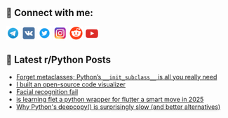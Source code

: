 ## 🔎 Connect with me:
[<img src="https://github.com/bullbesh/bullbesh/blob/main/images/Telegram.png" width="32" height="32" />](https://t.me/bullbesh)
[<img src="https://github.com/bullbesh/bullbesh/blob/main/images/VK.png" width="32" height="32" />](https://vk.com/bullbesh)
[<img src="https://github.com/bullbesh/bullbesh/blob/main/images/Twitter.png" width="32" height="32" />](https://twitter.com/bullbesh1)
[<img src="https://github.com/bullbesh/bullbesh/blob/main/images/Instagram.png" width="32" height="32" />](https://www.instagram.com/bullbesh)
[<img src="https://github.com/bullbesh/bullbesh/blob/main/images/Reddit.png" width="32" height="32" />](https://www.reddit.com/user/bullbesh)
[<img src="https://github.com/bullbesh/bullbesh/blob/main/images/YouTube.png" width="32" height="32" />](https://www.youtube.com/channel/UCtfjRs6uzgq5mfm8S06WTcg)

## 📕 Latest r/Python Posts
<!-- BLOG-POST-LIST:START -->
- [Forget metaclasses; Python’s `__init_subclass__` is all you really need](https://www.reddit.com/r/Python/comments/1mevs3i/forget_metaclasses_pythons_init_subclass_is_all/)
- [I built an open-source code visualizer](https://www.reddit.com/r/Python/comments/1mesqaj/i_built_an_opensource_code_visualizer/)
- [Facial recognition fail](https://www.reddit.com/r/Python/comments/1meputs/facial_recognition_fail/)
- [is learning flet a python wrapper for flutter a smart move in 2025](https://www.reddit.com/r/Python/comments/1mendp9/is_learning_flet_a_python_wrapper_for_flutter_a/)
- [Why Python&#39;s deepcopy&lpar;&rpar; is surprisingly slow &lpar;and better alternatives&rpar;](https://www.reddit.com/r/Python/comments/1mehrc0/why_pythons_deepcopy_is_surprisingly_slow_and/)
<!-- BLOG-POST-LIST:END -->
